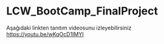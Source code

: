 # LCW_BootCamp_FinalProject
Aşağıdaki linkten tanıtım videosunu izleyebilirsiniz
https://youtu.be/wKqOcD1IMYI

